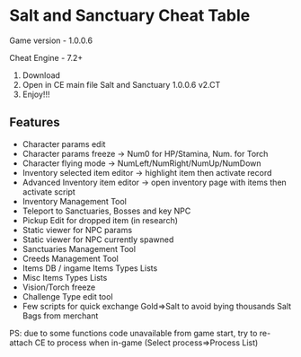 # Salt and Sanctuary Cheat Table

Game version - 1.0.0.6

Cheat Engine - 7.2+

1. Download
2. Open in CE main file Salt and Sanctuary 1.0.0.6 v2.CT
3. Enjoy!!!

## Features
* Character params edit
* Character params freeze -> Num0 for HP/Stamina, Num. for Torch
* Character flying mode -> NumLeft/NumRight/NumUp/NumDown
* Inventory selected item editor -> highlight item then activate record
* Advanced Inventory item editor -> open inventory page with items then activate script
* Inventory Management Tool
* Teleport to Sanctuaries, Bosses and key NPC
* Pickup Edit for dropped item (in research)
* Static viewer for NPC params
* Static viewer for NPC currently spawned
* Sanctuaries Management Tool
* Creeds Management Tool
* Items DB / ingame Items Types Lists
* Misc Items Types Lists
* Vision/Torch freeze
* Challenge Type edit tool
* Few scripts for quick exchange Gold=>Salt to avoid bying thousands Salt Bags from merchant

PS: due to some functions code unavailable from game start, try to re-attach CE to process when in-game (Select process=>Process List)
